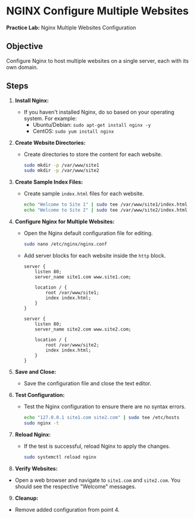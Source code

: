 # NGINX Configure Multiple Websites

**Practice Lab:** Nginx Multiple Websites Configuration

## Objective

Configure Nginx to host multiple websites on a single server, each with its own domain.

## Steps

1. **Install Nginx:**
   - If you haven't installed Nginx, do so based on your operating system. For example:
     - Ubuntu/Debian: `sudo apt-get install nginx -y`
     - CentOS: `sudo yum install nginx`

2. **Create Website Directories:**
   - Create directories to store the content for each website.

     ```bash
     sudo mkdir -p /var/www/site1
     sudo mkdir -p /var/www/site2
     ```

3. **Create Sample Index Files:**
   - Create sample `index.html` files for each website.

     ```bash
     echo "Welcome to Site 1" | sudo tee /var/www/site1/index.html
     echo "Welcome to Site 2" | sudo tee /var/www/site2/index.html
     ```

4. **Configure Nginx for Multiple Websites:**
   - Open the Nginx default configuration file for editing.

     ```bash
     sudo nano /etc/nginx/nginx.conf
     ```

   - Add server blocks for each website inside the `http` block.

     ```nginx
     server {
         listen 80;
         server_name site1.com www.site1.com;

         location / {
             root /var/www/site1;
             index index.html;
         }
     }

     server {
         listen 80;
         server_name site2.com www.site2.com;

         location / {
             root /var/www/site2;
             index index.html;
         }
     }
     ```

5. **Save and Close:**
   - Save the configuration file and close the text editor.

6. **Test Configuration:**
   - Test the Nginx configuration to ensure there are no syntax errors.

     ```bash
     echo "127.0.0.1 site1.com site2.com" | sudo tee /etc/hosts
     sudo nginx -t
     ```

7. **Reload Nginx:**
   - If the test is successful, reload Nginx to apply the changes.

     ```bash
     sudo systemctl reload nginx
     ```

8. **Verify Websites:**

- Open a web browser and navigate to `site1.com` and `site2.com`. You should see the respective "Welcome" messages.

9. **Cleanup:**

- Remove added configuration from point 4.
